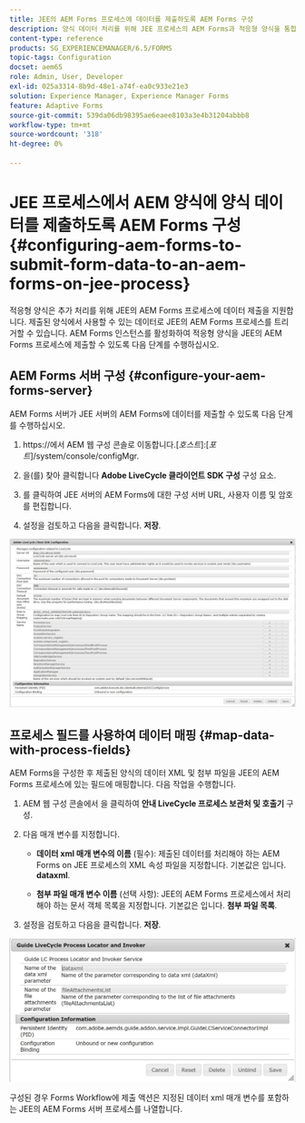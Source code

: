 ```yaml
---
title: JEE의 AEM Forms 프로세스에 데이터를 제출하도록 AEM Forms 구성
description: 양식 데이터 처리를 위해 JEE 프로세스의 AEM Forms과 적응형 양식을 통합합니다.
content-type: reference
products: SG_EXPERIENCEMANAGER/6.5/FORMS
topic-tags: Configuration
docset: aem65
role: Admin, User, Developer
exl-id: 025a3314-8b9d-48e1-a74f-ea0c933e21e3
solution: Experience Manager, Experience Manager Forms
feature: Adaptive Forms
source-git-commit: 539da06db98395ae6eaee8103a3e4b31204abbb8
workflow-type: tm+mt
source-wordcount: '318'
ht-degree: 0%

---
```


# JEE 프로세스에서 AEM 양식에 양식 데이터를 제출하도록 AEM Forms 구성{#configuring-aem-forms-to-submit-form-data-to-an-aem-forms-on-jee-process}

적응형 양식은 추가 처리를 위해 JEE의 AEM Forms 프로세스에 데이터 제출을 지원합니다. 제출된 양식에서 사용할 수 있는 데이터로 JEE의 AEM Forms 프로세스를 트리거할 수 있습니다. AEM Forms 인스턴스를 활성화하여 적응형 양식을 JEE의 AEM Forms 프로세스에 제출할 수 있도록 다음 단계를 수행하십시오.

## AEM Forms 서버 구성 {#configure-your-aem-forms-server}

AEM Forms 서버가 JEE 서버의 AEM Forms에 데이터를 제출할 수 있도록 다음 단계를 수행하십시오.

1. https://에서 AEM 웹 구성 콘솔로 이동합니다.[*호스트*]:[*포트*]/system/console/configMgr.

1. 을(를) 찾아 클릭합니다 **Adobe LiveCycle 클라이언트 SDK 구성** 구성 요소.
1. 를 클릭하여 JEE 서버의 AEM Forms에 대한 구성 서버 URL, 사용자 이름 및 암호를 편집합니다.
1. 설정을 검토하고 다음을 클릭합니다. **저장**.

![Adobe LiveCycle 클라이언트 SDK 구성](assets/clientsdkconfiguration.jpg)

## 프로세스 필드를 사용하여 데이터 매핑 {#map-data-with-process-fields}

AEM Forms을 구성한 후 제출된 양식의 데이터 XML 및 첨부 파일을 JEE의 AEM Forms 프로세스에 있는 필드에 매핑합니다. 다음 작업을 수행합니다.

1. AEM 웹 구성 콘솔에서 을 클릭하여 **안내 LiveCycle 프로세스 보관처 및 호출기** 구성.
1. 다음 매개 변수를 지정합니다.

   * **데이터 xml 매개 변수의 이름** (필수): 제출된 데이터를 처리해야 하는 AEM Forms on JEE 프로세스의 XML 속성 파일을 지정합니다. 기본값은 입니다. **dataxml**.

   * **첨부 파일 매개 변수 이름** (선택 사항): JEE의 AEM Forms 프로세스에서 처리해야 하는 문서 객체 목록을 지정합니다. 기본값은 입니다. **첨부 파일 목록**.

1. 설정을 검토하고 다음을 클릭합니다. **저장**.

![안내 LiveCycle 프로세스 보관처 및 호출기](assets/test3.jpg)

구성된 경우 Forms Workflow에 제출 액션은 지정된 데이터 xml 매개 변수를 포함하는 JEE의 AEM Forms 서버 프로세스를 나열합니다.
